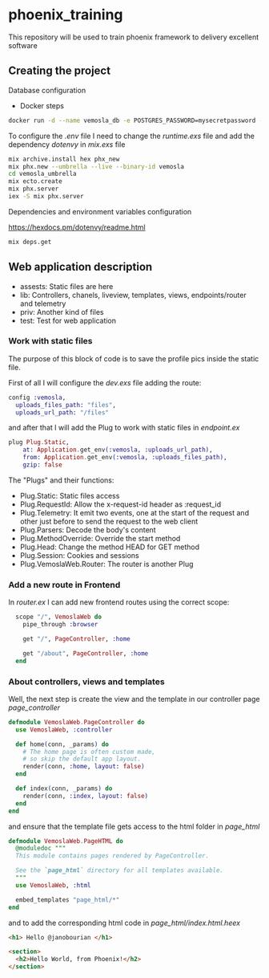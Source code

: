 # phoenix_training
This repository will be used to train phoenix framework to delivery excellent software

## Creating the project

Database configuration

* Docker steps
```bash
docker run -d --name vemosla_db -e POSTGRES_PASSWORD=mysecretpassword -e POSTGRES_USER=myusername -e PGDATA=/var/lib/postgresql/data/pgdata -p 5435:5432 -v C:\\Users\\super\\Documents\\databases\\vemosla_db:/var/lib/postgresql/data -d postgres
```

To configure the *.env* file I need to change the *runtime.exs* file and add the dependency *dotenvy* in *mix.exs* file

```bash
mix archive.install hex phx_new
mix phx.new --umbrella --live --binary-id vemosla
cd vemosla_umbrella
mix ecto.create
mix phx.server
iex -S mix phx.server
```

Dependencies and environment variables configuration

https://hexdocs.pm/dotenvy/readme.html

```bash
mix deps.get
```

## Web application description

* assests: Static files are here
* lib: Controllers, chanels, liveview, templates, views, endpoints/router and telemetry
* priv: Another kind of files
* test: Test for web application

### Work with static files

The purpose of this block of code is to save the profile pics inside the static file.

First of all I will configure the *dev.exs* file adding the route:

```elixir
config :vemosla,
  uploads_files_path: "files",
  uploads_url_path: "/files"
```

and after that I will add the Plug to work with static files in *endpoint.ex*

```elixir
plug Plug.Static,
    at: Application.get_env(:vemosla, :uploads_url_path),
    from: Application.get_env(:vemosla, :uploads_files_path),
    gzip: false
```

The "Plugs" and their functions:

* Plug.Static: Static files access
* Plug.RequestId: Allow the x-request-id header as :request_id
* Plug.Telemetry: It emit two events, one at the start of the request and other just before to send the request to the web client
* Plug.Parsers: Decode the body's content
* Plug.MethodOverride: Override the start method
* Plug.Head: Change the method HEAD for GET method
* Plug.Session: Cookies and sessions
* Plug.VemoslaWeb.Router: The router is another Plug


### Add a new route in Frontend

In *router.ex* I can add new frontend routes using the correct scope:

```elixir
  scope "/", VemoslaWeb do
    pipe_through :browser

    get "/", PageController, :home

    get "/about", PageController, :home
  end
```

### About controllers, views and templates

Well, the next step is create the view and the template in our controller page *page_controller*

```elixir
defmodule VemoslaWeb.PageController do
  use VemoslaWeb, :controller

  def home(conn, _params) do
    # The home page is often custom made,
    # so skip the default app layout.
    render(conn, :home, layout: false)
  end

  def index(conn, _params) do
    render(conn, :index, layout: false)
  end
end
```

and ensure that the template file gets access to the html folder in *page_html*

```elixir
defmodule VemoslaWeb.PageHTML do
  @moduledoc """
  This module contains pages rendered by PageController.

  See the `page_html` directory for all templates available.
  """
  use VemoslaWeb, :html

  embed_templates "page_html/*"
end
```

and to add the corresponding html code in *page_html/index.html.heex*

```html
<h1> Hello @janobourian </h1>

<section>
  <h2>Hello World, from Phoenix!</h2>
</section>
```